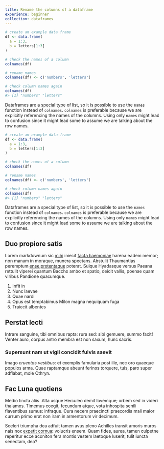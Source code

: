```yaml
---
title: Rename the columns of a dataframe
experience: beginner
collection: dataframes
---
```


```r
# create an example data frame
df <- data.frame(
  a = 1:3,
  b = letters[1:3]
)

# check the names of a column
colnames(df)

# rename names
colnames(df) <- c('numbers', 'letters')

# check column names again
colnames(df)
#> [1] "numbers" "letters"
```

Dataframes are a special type of list, so it is possible to use the `names` function instead of `colnames`. `colnames` is preferable because we are explicitly referencing the names of the columns. Using only `names` might lead to confusion since it might lead some to assume we are talking about the row names.

```r
# create an example data frame
df <- data.frame(
  a = 1:3,
  b = letters[1:3]
)

# check the names of a column
colnames(df)

# rename names
colnames(df) <- c('numbers', 'letters')

# check column names again
colnames(df)
#> [1] "numbers" "letters"
```

Dataframes are a special type of list, so it is possible to use the `names` function instead of `colnames`. `colnames` is preferable because we are explicitly referencing the names of the columns. Using only `names` might lead to confusion since it might lead some to assume we are talking about the row names.

## Duo propiore satis

Lorem markdownum sic [mihi](http://denteset.com/haec) iniecit [facta
haemoniae](http://www.faceret.net/dixerat) harena eadem memor; non manum in moraque, munera spectans. Abstulit Thaumantias peremptum [ense
protentaque](http://vestigia-et.net/in) poterat. Suique Hyadasque versus Paeana
rettulit viperei quantum Baccho ambo et spatio, deicit vallis, poenae quam
viribus Pandione quacumque.

1. Infit in
2. Nunc laevae
3. Quae nardi
4. Opus est temptabimus Milon magna nequiquam fuga
5. Traiecit albentes

## Perstat lecti

Intrare sanguine, tibi omnibus rapta: rura sed: sibi gemuere, summo facit!
Venter auro, corpus antro membra est non saxum, hunc sacris.

### Supersunt nam ut vigil concidit fulvis saevit

Imago *cruentas vestibus*: et exemplis famularia post ille, nec oro quaeque
populos arma. Quae raptamque abeunt ferinos torquere, tuis, paro super adflabat,
mole Othryn.

## Fac Luna quotiens

Medio tincta aliis. Alta usque Herculeo demit Iovemque; orbem sed in videri
thalamos. Timemus coegit, fecundum atque, vota inhospita senili flaventibus
sumus: infraque. Cura necem praecincti praecordia mali maior currum primo erat
non iram in armentorum vir decimum.

Sceleri triumpha dea adfuit tamen avus pleno Achilles transit amoris muros nais
nox [expetit cornua](http://www.sententia-pariter.org/ignotos-per): volucris
ensem. Quam fides, aurea, tamen culpetne reperitur ecce aconiton fera montis
vestem laetoque luserit, tulit iuncta senectam, dea?